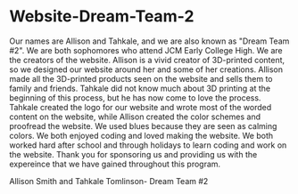 # Website-Dream-Team-2

Our names are Allison and Tahkale, and we are also known as "Dream Team #2". We are both sophomores who attend JCM Early College High. We are the creators of the website.  Allison is a vivid creator of 3D-printed content, so we designed our website around her and some of her creations. Allison made all the 3D-printed products seen on the website and sells them to family and friends. Tahkale did not know much about 3D printing at the beginning of this process, but he has now come to love the process. Tahkale created the logo for our website and wrote most of the worded content on the website, while Allison created the color schemes and proofread the website. We used blues because they are seen as calming colors. We both enjoyed coding and loved making the website. We both worked hard after school and through holidays to learn coding and work on the website. Thank you for sponsoring us and providing us with the expereince that we have gained throughout this program.

Allison Smith and Tahkale Tomlinson- Dream Team #2
